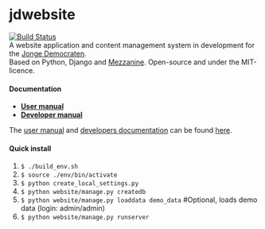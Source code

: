 jdwebsite
=======
[![Build Status](https://travis-ci.org/jonge-democraten/website.svg?branch=master)](https://travis-ci.org/jonge-democraten/website)  
A website application and content management system in development for the [Jonge Democraten](http://jongedemocraten.nl/).  
Based on Python, Django and [Mezzanine](http://mezzanine.jupo.org/). Open-source and under the MIT-licence. 

#### Documentation
* **[User manual](http://jdwebsite.readthedocs.org/en/latest/user/)**
* **[Developer manual](http://jdwebsite.readthedocs.org/en/latest/developer/)**

The [user manual](http://jdwebsite.readthedocs.org/en/latest/user/) and [developers documentation](http://jdwebsite.readthedocs.org/en/latest/developer/) can be found [here](http://jdwebsite.readthedocs.org).  

#### Quick install
1. `$ ./build_env.sh`
1. `$ source ./env/bin/activate`  
1. `$ python create_local_settings.py`
1. `$ python website/manage.py createdb`
1. `$ python website/manage.py loaddata demo_data` #Optional, loads demo data (login: admin/admin)
1. `$ python website/manage.py runserver`  
